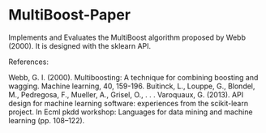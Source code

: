# MultiBoost-Paper
Implements and Evaluates the MultiBoost algorithm proposed by Webb (2000). It is designed with the sklearn API.

References:

Webb, G. I. (2000). Multiboosting: A technique for combining boosting and wagging. Machine learning, 40, 159-196.
Buitinck, L., Louppe, G., Blondel, M., Pedregosa, F., Mueller, A., Grisel, O., . . . Varoquaux, G. (2013). API design for machine learning software: experiences from the scikit-learn project. In Ecml pkdd workshop: Languages for data mining and machine learning (pp. 108–122).
